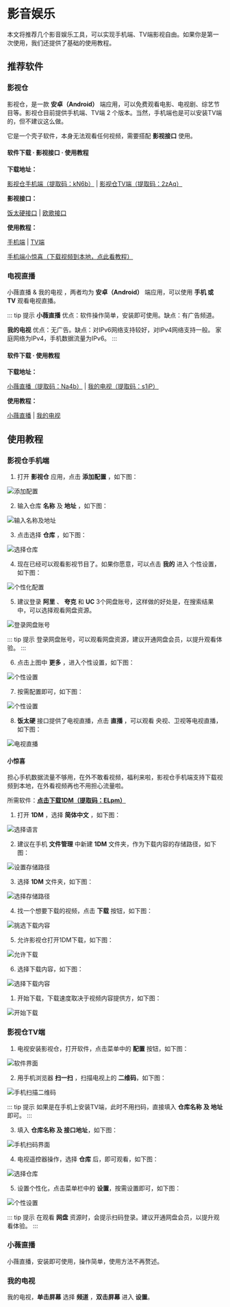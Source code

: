 # 影音娱乐

本文将推荐几个影音娱乐工具，可以实现手机端、TV端影视自由。如果你是第一次使用，我们还提供了基础的使用教程。

## 推荐软件

### 影视仓

影视仓，是一款 **安卓（Android）** 端应用，可以免费观看电影、电视剧、综艺节目等。影视仓目前提供手机端、TV端 2 个版本。当然，手机端也是可以安装TV端的，但不建议这么做。

它是一个壳子软件，本身无法观看任何视频，需要搭配 **影视接口** 使用。

#### 软件下载 · 影视接口 · 使用教程

**下载地址：**

[影视仓手机端（提取码：kN6b）](https://pan.quark.cn/s/599bcd61fe07) | [影视仓TV端（提取码：2zAq）](https://pan.quark.cn/s/bfa25bb7601b)

**影视接口：**

[饭太硬接口](https://www.xn--sss604efuw.com/) | [欧歌接口](https://tv.nxog.top/)

**使用教程：**

[手机端](#影视仓手机端) | [TV端](#影视仓tv端)

[手机端小惊喜（下载视频到本地，点此看教程）](#小惊喜)

### 电视直播

小薇直播 & 我的电视 ，两者均为 **安卓（Android）** 端应用，可以使用 **手机 或 TV** 观看电视直播。

::: tip 提示
**小薇直播** 优点：软件操作简单，安装即可使用。缺点：有广告频道。

**我的电视** 优点：无广告。缺点：对IPv6网络支持较好，对IPv4网络支持一般。
家庭网络为IPv4，手机数据流量为IPv6。
:::

#### 软件下载 · 使用教程

**下载地址：**

[小薇直播（提取码：Na4b）](https://pan.quark.cn/s/c57e1d82c233) | [我的电视（提取码：s1iP）](https://pan.quark.cn/s/e4951e196dfc)

**使用教程：**

[小薇直播](#小薇直播) | [我的电视](#我的电视)

## 使用教程

### 影视仓手机端

1. 打开 **影视仓** 应用，点击 **添加配置** ，如下图：

![添加配置](https://img.qxiansen.online/file/AgACAgUAAyEGAASG4H8TAAMmZ4EzLdf-OY1n2qH0dzr7Gj_oBXoAAjPBMRv3vQlUePcLKkHSOdoBAAMCAAN3AAM2BA.jpg)

2. 输入仓库 **名称** 及 **地址** ，如下图：

![输入名称及地址](https://img.qxiansen.online/file/AgACAgUAAyEGAASG4H8TAAMnZ4EzikZBh2fSJ-vVAcW5jmokfnoAAjjBMRv3vQlUlfeE-h6nc00BAAMCAAN3AAM2BA.jpg)

3. 点击选择 **仓库** ，如下图：

![选择仓库](https://img.qxiansen.online/file/AgACAgUAAyEGAASG4H8TAAMpZ4E1TRj7dDkD80n6l3poJov--E0AAj7BMRv3vQlU77QuwGAp1AMBAAMCAAN3AAM2BA.jpg)

4. 现在已经可以观看影视节目了。如果你愿意，可以点击 **我的** 进入 个性设置，如下图：

![个性化配置](https://img.qxiansen.online/file/AgACAgUAAyEGAASG4H8TAAMqZ4E2XlGwS6a0HwoZJaaWt0QwTmcAAkbBMRv3vQlURh8f0dQ0H_kBAAMCAAN3AAM2BA.jpg)

5. 建议登录 **阿里** 、 **夸克** 和 **UC** 3个网盘账号，这样做的好处是，在搜索结果中，可以选择观看网盘资源。

![登录网盘账号](https://img.qxiansen.online/file/AgACAgUAAyEGAASG4H8TAAMrZ4E3WSgDiFLgy7SpcXwdt4KyDk4AAkjBMRv3vQlUPi4DlecG1yQBAAMCAAN3AAM2BA.jpg)

::: tip 提示
登录网盘账号，可以观看网盘资源，建议开通网盘会员，以提升观看体验。
:::

6. 点击上图中 **更多** ，进入个性设置，如下图：

![个性设置](https://img.qxiansen.online/file/AgACAgUAAyEGAASG4H8TAAMsZ4E3r2RdylMLyz7DR2PozN3bLGQAAknBMRv3vQlUG1ACvISqMHMBAAMCAAN3AAM2BA.jpg)

7. 按需配置即可，如下图：

![个性设置](https://img.qxiansen.online/file/AgACAgUAAyEGAASG4H8TAAMtZ4E39nRgX1-0xHLFrLQ1iLyN5AgAAkvBMRv3vQlUU2K-HMD8vMMBAAMCAAN3AAM2BA.jpg)

8. **饭太硬** 接口提供了电视直播，点击 **直播** ，可以观看 央视、卫视等电视直播，如下图：

![电视直播](https://img.qxiansen.online/file/AgACAgUAAyEGAASG4H8TAAMuZ4E4WM6RGGDmplVclXH8bjvunpAAAk3BMRv3vQlUJAxGDQAB9yU9AQADAgADdwADNgQ.jpg)

#### 小惊喜

担心手机数据流量不够用，在外不敢看视频，福利来啦，影视仓手机端支持下载视频到本地，在外看视频再也不用担心流量啦。

所需软件：**[点击下载1DM（提取码：ELpm）](https://pan.quark.cn/s/42a45da47686)**

1. 打开 **1DM** ，选择 **简体中文** ，如下图：

![选择语言](https://img.qxiansen.online/file/AgACAgUAAyEGAASG4H8TAAM0Z4H-l33KZ-E7A1brg0JcFaB8D5YAAgi-MRs06xFUev4L6Dr8FG0BAAMCAAN3AAM2BA.jpg)

2. 建议在手机 **文件管理** 中新建 **1DM** 文件夹，作为下载内容的存储路径，如下图：

![设置存储路径](https://img.qxiansen.online/file/AgACAgUAAyEGAASG4H8TAAM1Z4H_nBSJ_JoZCmr9FauqX6Nonl8AAhO-MRs06xFU_9CBobdgP3EBAAMCAAN3AAM2BA.jpg)

3. 选择 **1DM** 文件夹，如下图：

![选择存储路径](https://img.qxiansen.online/file/AgACAgUAAyEGAASG4H8TAAM2Z4H_4H_8_AP7RjQDvkVw9swalaIAAiW-MRs06xFUwes7TR6VBA8BAAMCAAN3AAM2BA.jpg)

4. 找一个想要下载的视频，点击 **下载** 按钮，如下图：

![挑选下载内容](https://img.qxiansen.online/file/AgACAgUAAyEGAASG4H8TAAM3Z4IAASS8qcklBglFm-napywtJtXdAAIyvjEbNOsRVPA7VsBM1maNAQADAgADdwADNgQ.jpg)

5. 允许影视仓打开1DM下载，如下图：

![允许下载](https://img.qxiansen.online/file/AgACAgUAAyEGAASG4H8TAAM4Z4IAAV4FjDMZKcebRU2KXNm2L73FAAIzvjEbNOsRVDBy0T7BKtrLAQADAgADdwADNgQ.jpg)

6. 选择下载内容，如下图：

![选择下载内容](https://img.qxiansen.online/file/AgACAgUAAyEGAASG4H8TAAM5Z4IAAZyYb_DJZFkcBNgfW8QuKBSUAAI0vjEbNOsRVBHQSB1DmN8fAQADAgADdwADNgQ.jpg)

1. 开始下载，下载速度取决于视频内容提供方，如下图：

![开始下载](https://img.qxiansen.online/file/AgACAgUAAyEGAASG4H8TAAM6Z4IAAelnCWLDPE7vIUYW6CNRu70_AAI1vjEbNOsRVGvclGSMgqAJAQADAgADdwADNgQ.jpg)

### 影视仓TV端

1. 电视安装影视仓，打开软件，点击菜单中的 **配置** 按钮，如下图：

![软件界面](https://img.qxiansen.online/file/AgACAgUAAyEGAASG4H8TAAMvZ4HzJBW_j1hNokVeNoE3qErgZeIAApDJMRv3vRFU5A1ICMJwH5YBAAMCAAN3AAM2BA.jpg)

2. 用手机浏览器 **扫一扫** ，扫描电视上的 **二维码**，如下图：

![手机扫描二维码](https://img.qxiansen.online/file/AgACAgUAAyEGAASG4H8TAAMwZ4Hzd-WVrD0CA3rcCojbPVkSGckAApHJMRv3vRFULYkCfmF8nd0BAAMCAAN3AAM2BA.jpg)

::: tip 提示
如果是在手机上安装TV端，此时不用扫码，直接填入 **仓库名称 及 地址** 即可。
:::

3. 填入 **仓库名称 及 接口地址**，如下图：

![手机扫码界面](https://img.qxiansen.online/file/AgACAgUAAyEGAASG4H8TAAMxZ4Hz_gPpLFO0aD-ik8Xxk4qcmkEAApTJMRv3vRFUMCkrFmFGuAsBAAMCAAN3AAM2BA.jpg)

4. 电视遥控器操作，选择 **仓库** 后，即可观看，如下图：

![选择仓库](https://img.qxiansen.online/file/AgACAgUAAyEGAASG4H8TAAMyZ4H0TUP_sCh9PxjxlcoAAeDU48WNAAKVyTEb970RVJNubc3ht_nnAQADAgADdwADNgQ.jpg)

5. 设置个性化，点击菜单栏中的 **设置**，按需设置即可，如下图：

![个性设置](https://img.qxiansen.online/file/AgACAgUAAyEGAASG4H8TAAMzZ4H0fL6fAddgQmvLrldT0PkWqBsAApbJMRv3vRFUmLPDHtWiEMoBAAMCAAN3AAM2BA.jpg)

::: tip 提示
在观看 **网盘** 资源时，会提示扫码登录。建议开通网盘会员，以提升观看体验。
:::

### 小薇直播

小薇直播，安装即可使用，操作简单，使用方法不再赘述。

### 我的电视

我的电视，**单击屏幕** 选择 **频道** ，**双击屏幕** 进入 **设置**。


